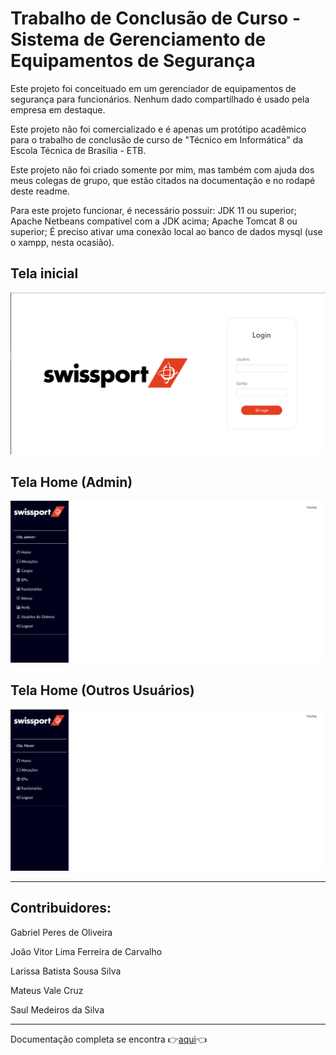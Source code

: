 # Trabalho de Conclusão de Curso - Sistema de Gerenciamento de Equipamentos de Segurança

Este projeto foi conceituado em um gerenciador de equipamentos de segurança para funcionários. Nenhum dado compartilhado é usado pela empresa em destaque.

Este projeto não foi comercializado e é apenas um protótipo acadêmico para o trabalho de conclusão de curso de "Técnico em Informática" da Escola Técnica de Brasília - ETB.

Este projeto não foi criado somente por mim, mas também com ajuda dos meus colegas de grupo, que estão citados na documentação e no rodapé deste readme.

Para este projeto funcionar, é necessário possuir:
JDK 11 ou superior;
Apache Netbeans compatível com a JDK acima;
Apache Tomcat 8 ou superior;
É preciso ativar uma conexão local ao banco de dados mysql (use o xampp, nesta ocasião).

## Tela inicial

![index](views/index.png)

## Tela Home (Admin)

![home](views/home(admin).png)

## Tela Home (Outros Usuários)

![home2](views/home(outros).png)

---
## Contribuidores:

Gabriel Peres de Oliveira

João Vitor Lima Ferreira de Carvalho

Larissa Batista Sousa Silva

Mateus Vale Cruz

Saul Medeiros da Silva

---
Documentação completa se encontra 👉[aqui](documentação_tcc.pdf)👈
